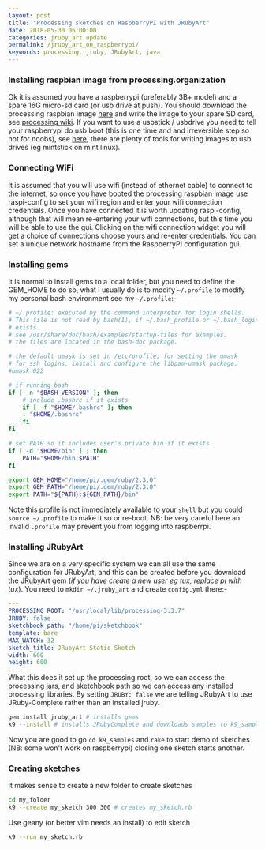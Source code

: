 ```yaml
---
layout: post
title: "Processing sketches on RaspberryPI with JRubyArt"
date: 2018-05-30 06:00:00
categories: jruby_art update
permalink: /jruby_art_on_raspberrypi/
keywords: processing, jruby, JRubyArt, java
---
```



### Installing raspbian image from processing.organization

Ok it is assumed you have a raspberrypi (preferably 3B+ model) and a spare 16G micro-sd card (or usb drive at push). You should download the processing raspbian image [here][image] and write the image to your spare SD card, see [processing wiki][wiki]. If you want to use a usbstick / usbdrive you need to tell your raspberrypi do usb boot (this is one time and and irreversible step so not for noobs), see [here][usbstick], there are plenty of tools for writing images to usb drives (eg mintstick on mint linux).

### Connecting WiFi

It is assumed that you will use wifi (instead of ethernet cable) to connect to the internet, so once you have booted the processing raspbian image use raspi-config to set your wifi region and enter your wifi connection credentials. Once you have connected it is worth updating raspi-config, although that will mean re-entering your wifi connections, but this time you will be able to use the gui. Clicking on the wifi connection widget you will get a choice of connections choose yours and re-enter credentials. You can set a unique network hostname from the RaspberryPI configuration gui.

### Installing gems

It is normal to install gems to a local folder, but you need to define the GEM_HOME to do so, what I usually do is to modify `~/.profile` to modify my personal bash environment see my `~/.profile`:-

```bash
# ~/.profile: executed by the command interpreter for login shells.
# This file is not read by bash(1), if ~/.bash_profile or ~/.bash_login
# exists.
# see /usr/share/doc/bash/examples/startup-files for examples.
# the files are located in the bash-doc package.

# the default umask is set in /etc/profile; for setting the umask
# for ssh logins, install and configure the libpam-umask package.
#umask 022

# if running bash
if [ -n "$BASH_VERSION" ]; then
    # include .bashrc if it exists
    if [ -f "$HOME/.bashrc" ]; then
	. "$HOME/.bashrc"
    fi
fi

# set PATH so it includes user's private bin if it exists
if [ -d "$HOME/bin" ] ; then
    PATH="$HOME/bin:$PATH"
fi

export GEM_HOME="/home/pi/.gem/ruby/2.3.0"
export GEM_PATH="/home/pi/.gem/ruby/2.3.0"
export PATH="${PATH}:${GEM_PATH}/bin"
```

Note this profile is not immediately available to your `shell` but you could `source ~/.profile` to make it so or re-boot.
NB: be very careful here an invalid `.profile` may prevent you from logging into raspberrpi.

### Installing JRubyArt

Since we are on a very specific system we can all use the same configuration for JRubyArt, and this can be created before you download the JRubyArt gem (_if you have create a new user eg tux, replace pi with tux_). You need to `mkdir ~/.jruby_art` and create `config.yml` there:-

```yaml
---
PROCESSING_ROOT: "/usr/local/lib/processing-3.3.7"
JRUBY: false
sketchbook_path: "/home/pi/sketchbook"
template: bare
MAX_WATCH: 32
sketch_title: JRubyArt Static Sketch
width: 600
height: 600
```
What this does it set up the processing root, so we can access the processing jars, and sketchbook path so we can access any installed processing libraries. By setting `JRUBY: false` we are telling JRubyArt to use JRuby-Complete rather than an installed jruby.

```bash
gem install jruby_art # installs gems
k9 --install # installs JRubyComplete and downloads samples to k9_samples
```
Now you are good to go `cd k9_samples` and `rake` to start demo of sketches (NB: some won't work on raspberrypi) closing one sketch starts another.

### Creating sketches

It makes sense to create a new folder to create sketches

```bash
cd my_folder
k9 --create my_sketch 300 300 # creates my_sketch.rb
```
Use geany (or better vim needs an install) to edit sketch
```bash
k9 --run my_sketch.rb
```



[usbstick]:https://www.raspberrypi.org/documentation/hardware/raspberrypi/bootmodes/msd.md

[wiki]:https://github.com/processing/processing/wiki/Raspberry-Pi

[image]:https://github.com/processing/processing/releases/download/processing-0264-3.3.7/processing-3.3.7-linux-raspbian.zip
